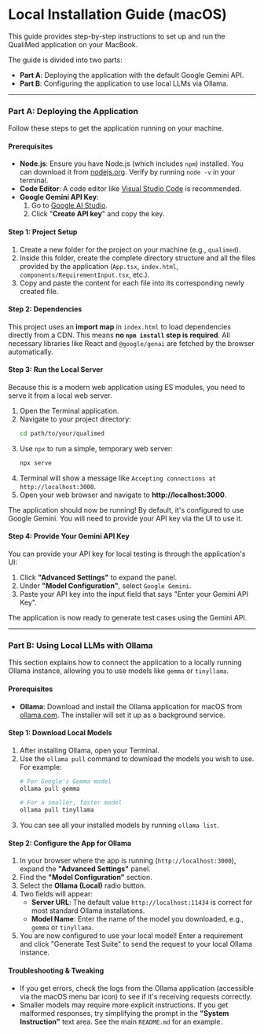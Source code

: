 # Local Installation Guide (macOS)

This guide provides step-by-step instructions to set up and run the QualiMed application on your MacBook.

The guide is divided into two parts:
- **Part A**: Deploying the application with the default Google Gemini API.
- **Part B**: Configuring the application to use local LLMs via Ollama.

---

### Part A: Deploying the Application

Follow these steps to get the application running on your machine.

#### **Prerequisites**

- **Node.js**: Ensure you have Node.js (which includes `npm`) installed. You can download it from [nodejs.org](https://nodejs.org/). Verify by running `node -v` in your terminal.
- **Code Editor**: A code editor like [Visual Studio Code](https://code.visualstudio.com/) is recommended.
- **Google Gemini API Key**:
    1.  Go to [Google AI Studio](https://aistudio.google.com/app/apikey).
    2.  Click "**Create API key**" and copy the key.

#### **Step 1: Project Setup**

1.  Create a new folder for the project on your machine (e.g., `qualimed`).
2.  Inside this folder, create the complete directory structure and all the files provided by the application (`App.tsx`, `index.html`, `components/RequirementInput.tsx`, etc.).
3.  Copy and paste the content for each file into its corresponding newly created file.

#### **Step 2: Dependencies**

This project uses an **import map** in `index.html` to load dependencies directly from a CDN. This means **no `npm install` step is required**. All necessary libraries like React and `@google/genai` are fetched by the browser automatically.

#### **Step 3: Run the Local Server**

Because this is a modern web application using ES modules, you need to serve it from a local web server.

1.  Open the Terminal application.
2.  Navigate to your project directory:
    ```bash
    cd path/to/your/qualimed
    ```
3.  Use `npx` to run a simple, temporary web server:
    ```bash
    npx serve
    ```
4.  Terminal will show a message like `Accepting connections at http://localhost:3000`.
5.  Open your web browser and navigate to **http://localhost:3000**.

The application should now be running! By default, it's configured to use Google Gemini. You will need to provide your API key via the UI to use it.

#### **Step 4: Provide Your Gemini API Key**

You can provide your API key for local testing is through the application's UI:

1.  Click **"Advanced Settings"** to expand the panel.
2.  Under **"Model Configuration"**, select `Google Gemini`.
3.  Paste your API key into the input field that says "Enter your Gemini API Key".

The application is now ready to generate test cases using the Gemini API.

---

### Part B: Using Local LLMs with Ollama

This section explains how to connect the application to a locally running Ollama instance, allowing you to use models like `gemma` or `tinyllama`.

#### **Prerequisites**

- **Ollama**: Download and install the Ollama application for macOS from [ollama.com](https://ollama.com). The installer will set it up as a background service.

#### **Step 1: Download Local Models**

1.  After installing Ollama, open your Terminal.
2.  Use the `ollama pull` command to download the models you wish to use. For example:
    ```bash
    # For Google's Gemma model
    ollama pull gemma

    # For a smaller, faster model
    ollama pull tinyllama
    ```
3.  You can see all your installed models by running `ollama list`.

#### **Step 2: Configure the App for Ollama**

1.  In your browser where the app is running (`http://localhost:3000`), expand the **"Advanced Settings"** panel.
2.  Find the **"Model Configuration"** section.
3.  Select the **Ollama (Local)** radio button.
4.  Two fields will appear:
    - **Server URL**: The default value `http://localhost:11434` is correct for most standard Ollama installations.
    - **Model Name**: Enter the name of the model you downloaded, e.g., `gemma` or `tinyllama`.
5.  You are now configured to use your local model! Enter a requirement and click "Generate Test Suite" to send the request to your local Ollama instance.

#### **Troubleshooting & Tweaking**

- If you get errors, check the logs from the Ollama application (accessible via the macOS menu bar icon) to see if it's receiving requests correctly.
- Smaller models may require more explicit instructions. If you get malformed responses, try simplifying the prompt in the **"System Instruction"** text area. See the main `README.md` for an example.